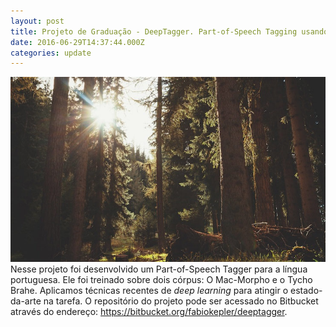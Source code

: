 ```yaml
---
layout: post
title: Projeto de Graduação - DeepTagger. Part-of-Speech Tagging usando redes neurais recorrentes e recursivas.
date: 2016-06-29T14:37:44.000Z
categories: update
---
```


<img src="/images/fulls/02.jpg" class="fit image">
Nesse projeto foi desenvolvido um Part-of-Speech Tagger para a língua portuguesa. Ele foi treinado sobre dois córpus: O Mac-Morpho e o Tycho Brahe. Aplicamos técnicas recentes de <em>deep learning</em> para atingir o estado-da-arte na tarefa. O repositório do projeto pode ser acessado no Bitbucket através do endereço: <a href="https://bitbucket.org/fabiokepler/deeptagger" target="_blank">https://bitbucket.org/fabiokepler/deeptagger</a>.